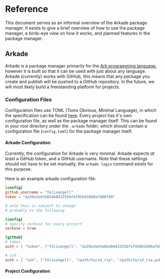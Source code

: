 # Reference
This document serves as an informal overview of the Arkade package 
manager. It exists to give a brief overview of how to use the package 
manager, a birds-eye view on how it works, and planned features in the
package manager.

## Arkade
Arkade is a package manager primarily for the 
[Ark programming language](//github.com/ark-lang/ark), however it is built
so that it can be used with just about any language. Arkade (currently)
works with GitHub, this means that any package you create and publish
will be pushed to a GitHub repository. In the future, we will most likely
build a freestanding platform for projects.

### Configuration Files
Configuration files use TOML (Toms Obvious, Minimal Language), in which
the specification can be found [here](//github.com/toml-lang/toml). Every
project has it's own configuration file, as well as the package manager
itself. This can be found in your root directory under the `.arkade` folder,
which should contain a configuration file (`config.toml`) for the package
manager itself.

#### Arkade Configuration
Currently, the configuration for Arkade is very minimal. Arkade expects
_at least_ a GitHub token, and a GitHub username. Note that these settings
*should* not have to be set manually, the `arkade login` command exists
for this purpose.

Here is an example arkade configuration file:

```toml
[config]
github_username = "felixangell"
token = "da39a3ee5e6b4b0d3255bfef95601890afd80709"
```

```toml
# note this is subject to change
# probably to the following

[config]
# specify verbose for every project
verbose = true

[github]
# token
auth = [ "token", ["felixangell", "da39a3ee5e6b4b0d3255bfef95601890afd80709"] ]

# ssh
auth = [ "ssh", ["felixangell", "/path/to/id_rsa", "/path/to/id_rsa.pub"] ]
```

#### Project Configuration
